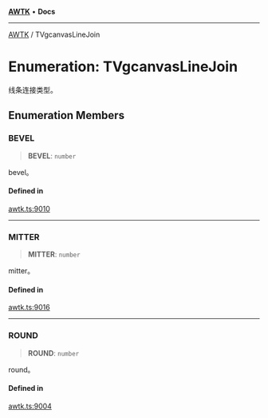 [**AWTK**](../README.md) • **Docs**

***

[AWTK](../globals.md) / TVgcanvasLineJoin

# Enumeration: TVgcanvasLineJoin

线条连接类型。

## Enumeration Members

### BEVEL

> **BEVEL**: `number`

bevel。

#### Defined in

[awtk.ts:9010](https://github.com/zlgopen/awtk-binding/blob/1e0945ae06a2e3b3a4ad0ffa625288088a8ac5d4/tools/code_gen/js/output/awtk.ts#L9010)

***

### MITTER

> **MITTER**: `number`

mitter。

#### Defined in

[awtk.ts:9016](https://github.com/zlgopen/awtk-binding/blob/1e0945ae06a2e3b3a4ad0ffa625288088a8ac5d4/tools/code_gen/js/output/awtk.ts#L9016)

***

### ROUND

> **ROUND**: `number`

round。

#### Defined in

[awtk.ts:9004](https://github.com/zlgopen/awtk-binding/blob/1e0945ae06a2e3b3a4ad0ffa625288088a8ac5d4/tools/code_gen/js/output/awtk.ts#L9004)
